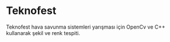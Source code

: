 # Teknofest
Teknofest hava savunma sistemleri yarışması için OpenCv ve C++ kullanarak şekil ve renk tespiti.
